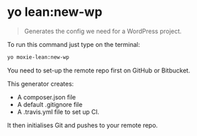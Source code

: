 # yo lean:new-wp

> Generates the config we need for a WordPress project.

To run this command just type on the terminal: 

```bash
yo moxie-lean:new-wp
```

You need to set-up the remote repo first on GitHub or Bitbucket.

This generator creates: 

- A composer.json file
- A default .gitignore file
- A .travis.yml file to set up CI.

It then initialises Git and pushes to your remote repo.
